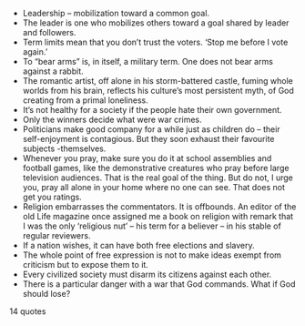  - Leadership – mobilization toward a common goal.
 - The leader is one who mobilizes others toward a goal shared by leader and followers.
 - Term limits mean that you don’t trust the voters. ‘Stop me before I vote again.’
 - To “bear arms” is, in itself, a military term. One does not bear arms against a rabbit.
 - The romantic artist, off alone in his storm-battered castle, fuming whole worlds from his brain, reflects his culture’s most persistent myth, of God creating from a primal loneliness.
 - It’s not healthy for a society if the people hate their own government.
 - Only the winners decide what were war crimes.
 - Politicians make good company for a while just as children do – their self-enjoyment is contagious. But they soon exhaust their favourite subjects -themselves.
 - Whenever you pray, make sure you do it at school assemblies and football games, like the demonstrative creatures who pray before large television audiences. That is the real goal of the thing. But do not, I urge you, pray all alone in your home where no one can see. That does not get you ratings.
 - Religion embarrasses the commentators. It is offbounds. An editor of the old Life magazine once assigned me a book on religion with remark that I was the only ‘religious nut’ – his term for a believer – in his stable of regular reviewers.
 - If a nation wishes, it can have both free elections and slavery.
 - The whole point of free expression is not to make ideas exempt from criticism but to expose them to it.
 - Every civilized society must disarm its citizens against each other.
 - There is a particular danger with a war that God commands. What if God should lose?

14 quotes